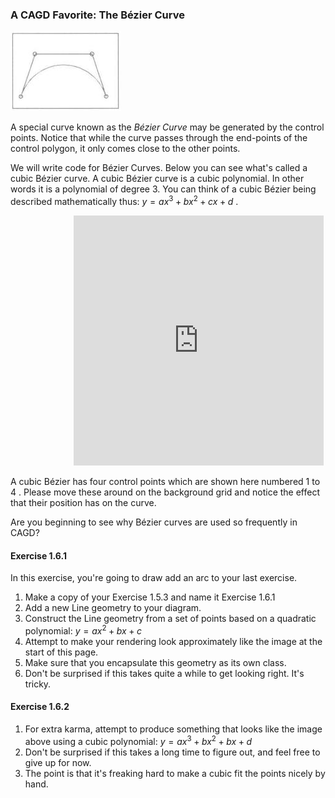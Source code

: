 ### A CAGD Favorite: The Bézier Curve

![1623196550888](.md/6/1623196550888.png)

A special curve known as the *Bézier Curve* may be generated by the control points.  Notice that while the curve passes through the end-points of the control polygon, it only comes close to the other points.

We will write code for Bézier Curves.  Below you can see what's called a cubic Bézier curve.  A cubic Bézier curve is a cubic polynomial.  In other words it is a polynomial of degree 3.  You  can think of a cubic Bézier being described mathematically thus: $y = ax^3 + bx^2 + cx + d$ . 
<iframe style="margin: 0 20% 0 20%; height: 400px; width: 400px; border: none;" data-trusted="1" src="https://en.js.cx/article/bezier-curve/demo.svg?p=0,0,.2,0.7,0.8,.7,1,0"></iframe>

A cubic Bézier has four control points which are shown here numbered $1$ to $4$ .  Please move these around on the background grid and notice the effect that their position has on the curve.

Are you beginning to see why Bézier curves are used so frequently in CAGD?



#### Exercise 1.6.1

In this exercise, you're going to draw add an arc to your last exercise.

1. Make a copy of your Exercise 1.5.3 and name it Exercise 1.6.1
2. Add a new Line geometry to your diagram.
3. Construct the Line geometry from a set of points based on a quadratic polynomial: $y = ax^2 + bx + c$
4. Attempt to make your rendering look approximately like the image at the start of this page.
5. Make sure that you encapsulate this geometry as its own class.
6. Don't be surprised if this takes quite a while to get looking right. It's tricky.



#### Exercise 1.6.2

1. For extra karma, attempt to produce something that looks like the image above using a cubic polynomial: $y = ax^3 + bx^2 + bx + d$
2. Don't be surprised if this takes a long time to figure out, and feel free to give up for now.
3. The point is that it's freaking hard to make a cubic fit the points nicely by hand.

